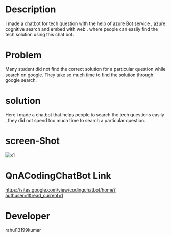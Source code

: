 # Description
I made a chatbot for tech question with the help of azure Bot service , azure cognitive search and embed with web . where people can easily find the tech solution using this chat bot.

 
# Problem 
Many student did not find the correct solution for a particular question while search on google. They take so much time to find the solution through google search.

# solution 
Here i made a chatbot that helps people to search the tech questions easily , they did not spend too much time to search a particular question.

# screen-Shot

![x1](https://user-images.githubusercontent.com/55308841/153813182-0043ad49-36f9-434e-a6d0-810af153c848.png)

# QnACodingChatBot Link
https://sites.google.com/view/codingchatbot/home?authuser=1&read_current=1






# Developer

rahul13199kumar
